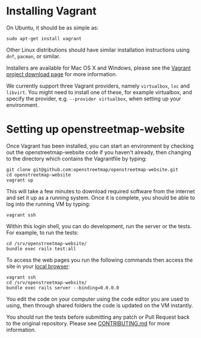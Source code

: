 # Installing Vagrant

On Ubuntu, it should be as simple as:

```
sudo apt-get install vagrant
```

Other Linux distributions should have similar installation instructions using `dnf`, `pacman`, or similar.

Installers are available for Mac OS X and Windows, please see the [Vagrant project download page](https://www.vagrantup.com/downloads.html) for more information.

We currently support three Vagrant providers, namely `virtualbox`, `lxc` and `libvirt`. You might need to install one of these, for example virtualbox, and specify the provider, e.g. `--provider virtualbox`, when setting up your environment.

# Setting up openstreetmap-website

Once Vagrant has been installed, you can start an environment by checking out the openstreetmap-website code if you haven't already, then changing to the directory which contains the Vagrantfile by typing:

```
git clone git@github.com:openstreetmap/openstreetmap-website.git
cd openstreetmap-website
vagrant up
```

This will take a few minutes to download required software from the internet and set it up as a running system. Once it is complete, you should be able to log into the running VM by typing:

```
vagrant ssh
```

Within this login shell, you can do development, run the server or the tests. For example, to run the tests:

```
cd /srv/openstreetmap-website/
bundle exec rails test:all
```

To access the web pages you run the following commands then access the site in your [local browser](http://localhost:3000):

```
vagrant ssh
cd /srv/openstreetmap-website/
bundle exec rails server --binding=0.0.0.0
```

You edit the code on your computer using the code editor you are used to using, then through shared folders the code is updated on the VM instantly.

You should run the tests before submitting any patch or Pull Request back to the original repository. Please see [CONTRIBUTING.md](CONTRIBUTING.md) for more information.
